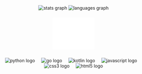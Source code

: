 <div align="center">
  <img src="https://github-readme-stats.vercel.app/api?username=Bluemethyst&theme=tokyonight&show_icons=true&hide_border=true&count_private=true" height="150" alt="stats graph"  />
  <img src="https://github-readme-stats.vercel.app/api/top-langs/?username=Bluemethyst&theme=tokyonight&show_icons=true&hide_border=true&layout=compact" height="150" alt="languages graph"  />
  <!--<img src="https://github-readme-streak-stats.herokuapp.com/?user=Bluemethyst&theme=tokyonight&hide_border=true" height="150" alt="languages graph"  />-->
</div>



###
<div align="center">
  <a href="https://discord.gg/Sc6Es7QnhH">
    <img src="https://raw.githubusercontent.com/Bluemethyst/Bluemethyst/main/discord.png" alt="Join the Discord!" height="100">
  </a>
</div>

###

<div align="center">
  <img src="https://cdn.jsdelivr.net/gh/devicons/devicon/icons/python/python-original.svg" height="40" alt="python logo"  />
  <img width="12" />
  <img src="https://cdn.jsdelivr.net/gh/devicons/devicon@latest/icons/go/go-original-wordmark.svg" height="40" alt="go logo"/>
  <img width="12"/>
  <img src="https://cdn.jsdelivr.net/gh/devicons/devicon@latest/icons/kotlin/kotlin-original.svg" height="40" alt="kotlin logo"/>
  <img width="12" />
  <img src="https://cdn.jsdelivr.net/gh/devicons/devicon/icons/javascript/javascript-original.svg" height="40" alt="javascript logo"  />
  <img width="12" />
  <img src="https://cdn.jsdelivr.net/gh/devicons/devicon/icons/css3/css3-original.svg" height="40" alt="css3 logo"  />
  <img width="12" />
  <img src="https://cdn.jsdelivr.net/gh/devicons/devicon/icons/html5/html5-original.svg" height="40" alt="html5 logo"  />
</div>

###
